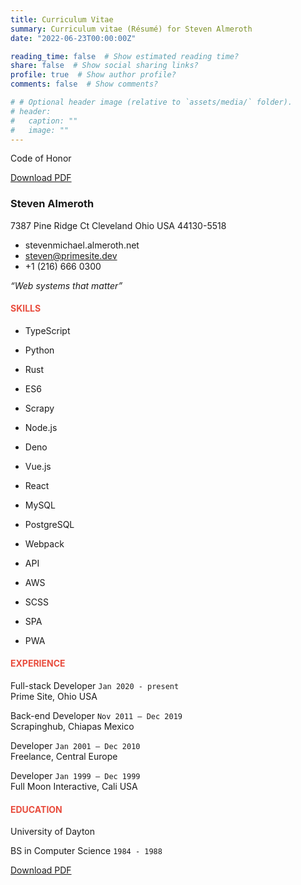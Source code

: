 ```yaml
---
title: Curriculum Vitae
summary: Curriculum vitae (Résumé) for Steven Almeroth
date: "2022-06-23T00:00:00Z"

reading_time: false  # Show estimated reading time?
share: false  # Show social sharing links?
profile: true  # Show author profile?
comments: false  # Show comments?

# # Optional header image (relative to `assets/media/` folder).
# header:
#   caption: ""
#   image: ""
---
```


Code of Honor

<a href="/uploads/resume.pdf" class="btn btn-primary" download="salmeroth-resume.pdf" target="_blank_">
  Download PDF
</a>

### Steven Almeroth

7387 Pine Ridge Ct
Cleveland Ohio USA
44130-5518

* stevenmichael.almeroth.net
* steven@primesite.dev
* +1 (216) 666 0300

_“Web systems that matter”_

#### <div style="color:#e84c3d;">SKILLS</div>

* TypeScript
* Python
* Rust
* ES6

* Scrapy
* Node.js
* Deno

* Vue.js
* React

* MySQL
* PostgreSQL

* Webpack

* API
* AWS
* SCSS
* SPA
* PWA

#### <div style="color:#e84c3d;">EXPERIENCE</div>

Full-stack Developer `Jan 2020 - present`\
Prime Site, Ohio USA

Back-end Developer `Nov 2011 – Dec 2019`\
Scrapinghub, Chiapas Mexico

Developer `Jan 2001 – Dec 2010`\
Freelance, Central Europe

Developer `Jan 1999 – Dec 1999`\
Full Moon Interactive, Cali USA

#### <div style="color:#e84c3d;">EDUCATION</div>

University of Dayton

BS in Computer Science `1984 - 1988`

<a href="/uploads/resume.pdf" class="btn btn-primary" download="salmeroth-resume.pdf" target="_blank_">
  Download PDF
</a>
